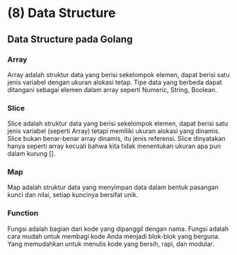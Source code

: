 # (8) Data Structure

## Data Structure pada Golang

### Array
Array adalah struktur data yang berisi sekelompok elemen, dapat berisi satu jenis variabel dengan ukuran alokasi tetap. Tipe data yang berbeda dapat ditangani sebagai elemen dalam array seperti Numeric, String, Boolean.

### Slice
Slice adalah struktur data yang berisi sekelompok elemen, dapat berisi satu jenis variabel (seperti Array) tetapi memiliki ukuran alokasi yang dinamis. Slice bukan benar-benar array dinamis, itu jenis referensi. Slice dinyatakan hanya seperti array kecuali bahwa kita tidak menentukan ukuran apa pun dalam kurung [].

### Map
Map adalah struktur data yang menyimpan data dalam bentuk pasangan kunci dan nilai, setiap kuncinya bersifat unik.

### Function
Fungsi adalah bagian dari kode yang dipanggil dengan nama. Fungsi adalah cara mudah untuk membagi kode Anda menjadi blok-blok yang berguna. Yang memudahkan untuk menulis kode yang bersih, rapi, dan modular.